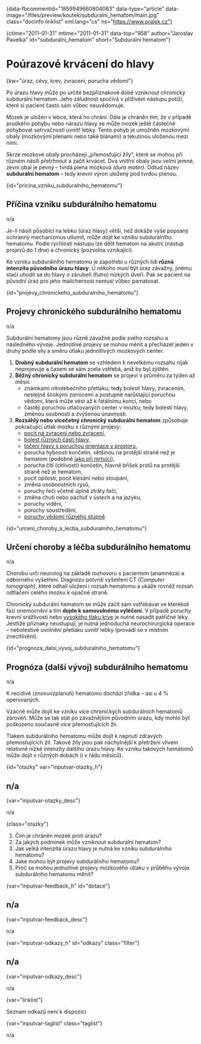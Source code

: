 
{data-fbcommentid="1859949660804063" data-type="article" data-image="/files/preview/koutek/subduralni_hematom/main.jpg" class="docinfo linklist" xml:lang="cs" ns="https://www.pralek.cz"}

{ctime="2011-01-31" mtime="2011-01-31" data-top="958" author="Jaroslav Pavelka" id="subduralni_hematom" short="Subdurální hematom"}

# Poúrazové krvácení do hlavy

<!-- generated attribute kw by user_updatekw.sh on 2021-11-10, do not edit -->

{kw="úraz, cévy, krev, zvracení, porucha vědomí"}

Po úrazu hlavy může po určité bezpříznakové době vzniknout chronický subdurální hematom. Jeho záludnost spočívá v plíživém nástupu potíží, které si pacient často sám vůbec neuvědomuje.

Mozek je uložen v lebce, která ho chrání. Dále je chráněn tím, že v případě prudkého pohybu nebo nárazu hlavy se může mozek ještě částečně pohybovat setrvačností uvnitř lebky. Tento pohyb je umožněn mozkovými obaly (mozkovými plenami nebo také blánami) a tekutinou uloženou mezi nimi.

Skrze mozkové obaly procházejí „přemosťující žíly“, které se mohou při různém násilí přetrhnout a začít krvácet. Dva vnitřní obaly jsou velmi jemné, zevní obal je pevný – tvrdá plena mozková _(dura mater)_. Odtud název **subdurální hematom** – tedy krevní výron uložený pod tvrdou plenou.

{id="pricina\_vzniku\_subduralniho_hematomu"}

## Příčina vzniku subdurálního hematomu

n/a

Je-li násilí působící na lebku (úraz hlavy) větší, než dokáže výše popsaný ochranný mechanizmus utlumit, může dojít ke vzniku subdurálního hematomu. Podle rychlosti nástupu lze dělit hematom na akutní (nástup projevů do 1 dne) a chronický (pozvolna vznikající).

Ke vzniku subdurálního hematomu je zapotřebí u různých lidí **různá intenzita původního úrazu hlavy**. U někoho musí být úraz závažný, jinému stačí uhodit se do hlavy o zárubeň (futro) nízkých dveří. Pak se pacient na původní úraz pro jeho malichernost nemusí vůbec pamatovat.

{id="projevy\_chronickeho\_subduralniho_hematomu"}

## Projevy chronického subdurálního hematomu

n/a

Subdurální hematomy jsou různě závažné podle svého rozsahu a následného vývoje. Jednotlivé projevy se mohou měnit a přecházet jeden v druhý podle síly a směru útlaku jednotlivých mozkových center.

  1. **Drobný subdurální hematom** se vzhledem k nevelkému rozsahu nijak neprojevuje a časem se sám zcela vstřebá, aniž by byl zjištěn.
  2. **Běžný chronický subdurální hematom** se projeví v průměru za týden až měsíc 
      * známkami nitrolebečního přetlaku; tedy bolestí hlavy, zvracením, nestejně širokými zornicemi a postupně narůstající poruchou vědomí, která může vést až k fatálnímu konci, nebo
      * častěji poruchou utlačovaných center v mozku; tedy bolestí hlavy, změnou osobnosti a zvýšenou únavností.
  3. **Rozsáhlý nebo vícečetný chronický subdurální hematom** způsobuje pokračující útlak mozku s různými projevy: 
      * [pocit na zvracení nebo zvracení][1],
      * [bolest různých částí hlavy][2],
      * [točení hlavy s poruchou orientace v prostoru][3],
      * porucha hybnosti končetin, většinou na protější straně než je hematom (podobně [jako při mrtvici][4]),
      * porucha čití (citlivosti) končetin, hlavně bříšek prstů na protější straně než je hematom,
      * pocit opilosti, pocit klesání nebo stoupání,
      * změna osobnostních rysů,
      * poruchy řeči včetně úplné ztráty řeči,
      * změna chuti nebo pachuť v ústech a na jazyku,
      * poruchy vidění,
      * poruchy soustředění,
      * [poruchy vědomí různého stupně][5].

{id="urceni\_choroby\_a\_lecba\_subduralniho_hematomu"}

## Určení choroby a léčba subdurálního hematomu

n/a

Chorobu určí neurolog na základě rozhovoru s pacientem (anamnéza) a odborného vyšetření. Diagnózu potvrdí vyšetření CT _(Computer tomograph)_, které odhalí uložení i rozsah hematomu a ukáže rovněž rozsah odtlačení celého mozku k opačné straně.

Chronický subdurální hematom se může začít sám vstřebávat ve kterékoli fázi onemocnění a tím **dojde k samovolnému vyléčení**. V případě poruchy krevní srážlivosti nebo [vysokého tlaku krve][6] je nutné nasadit patřičné léky. Jestliže příznaky neustupují, je nutná jednoduchá neurochirurgická operace – nebolestivé uvolnění přetlaku uvnitř lebky (provádí se v místním znecitlivění).

{id="prognoza\_dalsi\_vyvoj\_subduralniho\_hematomu"}

## Prognóza (další vývoj) subdurálního hematomu

n/a

K recidivě (znovuvzplanutí) hematomu dochází zřídka – asi u 4 % operovaných.

Vzácně může dojít ke vzniku více chronických subdurálních hematomů zároveň. Může se tak stát po závažnějším původním úrazu, kdy mohlo být poškozeno současně více přemosťujících žil.

Tlakem subdurálního hematomu může dojít k napnutí zdravých přemosťujících žil. Takové žíly jsou pak náchylnější k přetržení vlivem relativně nízké intenzity dalšího úrazu hlavy. Ke vzniku takových hematomů může dojít v různých dobách (i v řádu měsíců).

{id="otazky" var="inputvar-otazky_h"}

## n/a

{var="inputvar-otazky_desc"}

n/a

{class="otazky"}

  1. Čím je chráněn mozek proti úrazu?
  2. Za jakých podmínek může vzniknout subdurální hematom?
  3. Jak velká intenzita úrazu hlavy je nutná ke vzniku subdurálního hematomu?
  4. Jaké mohou být projevy subdurálního hematomu?
  5. Proč se mohou jednotlivé projevy mozkového útlaku v průběhu vývoje subdurálního hematomu měnit?

{var="inputvar-feedback_h" id="dotace"}

## n/a

{var="inputvar-feedback_desc"}

n/a

{var="inputvar-odkazy_h" id="odkazy" class="filter"}

## n/a

{var="inputvar-odkazy_desc"}

n/a

{var="linklist"}

Seznam odkazů není k dispozici

{var="inputvar-taglist" class="taglist"}

n/a

 [1]: travici_potize
 [2]: bolesti_hlavy
 [3]: kinetoza
 [4]: mrtvice
 [5]: kolaps
 [6]: krevni_tlak

